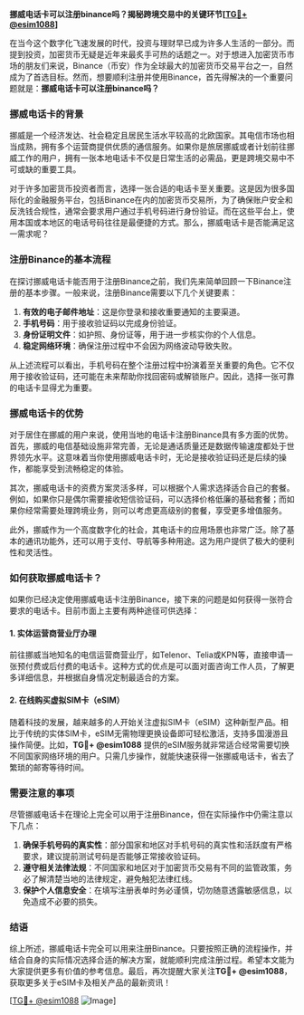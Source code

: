 **挪威电话卡可以注册binance吗？揭秘跨境交易中的关键环节[[TG💪+ @esim1088](https://t.me/s/esim1088)]**

在当今这个数字化飞速发展的时代，投资与理财早已成为许多人生活的一部分。而提到投资，加密货币无疑是近年来最炙手可热的话题之一。对于想进入加密货币市场的朋友们来说，Binance（币安）作为全球最大的加密货币交易平台之一，自然成为了首选目标。然而，想要顺利注册并使用Binance，首先得解决的一个重要问题就是：**挪威电话卡可以注册binance吗？**

### 挪威电话卡的背景

挪威是一个经济发达、社会稳定且居民生活水平较高的北欧国家。其电信市场也相当成熟，拥有多个运营商提供优质的通信服务。如果你是旅居挪威或者计划前往挪威工作的用户，拥有一张本地电话卡不仅是日常生活的必需品，更是跨境交易中不可或缺的重要工具。

对于许多加密货币投资者而言，选择一张合适的电话卡至关重要。这是因为很多国际化的金融服务平台，包括Binance在内的加密货币交易所，为了确保账户安全和反洗钱合规性，通常会要求用户通过手机号码进行身份验证。而在这些平台上，使用本国或本地区的电话号码往往是最便捷的方式。那么，挪威电话卡是否能满足这一需求呢？

### 注册Binance的基本流程

在探讨挪威电话卡能否用于注册Binance之前，我们先来简单回顾一下Binance注册的基本步骤。一般来说，注册Binance需要以下几个关键要素：

1. **有效的电子邮件地址**：这是你登录和接收重要通知的主要渠道。
2. **手机号码**：用于接收验证码以完成身份验证。
3. **身份证明文件**：如护照、身份证等，用于进一步核实你的个人信息。
4. **稳定网络环境**：确保注册过程中不会因为网络波动导致失败。

从上述流程可以看出，手机号码在整个注册过程中扮演着至关重要的角色。它不仅用于接收验证码，还可能在未来帮助你找回密码或解锁账户。因此，选择一张可靠的电话卡显得尤为重要。

### 挪威电话卡的优势

对于居住在挪威的用户来说，使用当地的电话卡注册Binance具有多方面的优势。首先，挪威的电信基础设施非常完善，无论是通话质量还是数据传输速度都处于世界领先水平。这意味着当你使用挪威电话卡时，无论是接收验证码还是后续的操作，都能享受到流畅稳定的体验。

其次，挪威电话卡的资费方案灵活多样，可以根据个人需求选择适合自己的套餐。例如，如果你只是偶尔需要接收短信验证码，可以选择价格低廉的基础套餐；而如果你经常需要处理跨境业务，则可以考虑更高级别的套餐，享受更多增值服务。

此外，挪威作为一个高度数字化的社会，其电话卡的应用场景也非常广泛。除了基本的通讯功能外，还可以用于支付、导航等多种用途。这为用户提供了极大的便利性和灵活性。

### 如何获取挪威电话卡？

如果你已经决定使用挪威电话卡注册Binance，接下来的问题是如何获得一张符合要求的电话卡。目前市面上主要有两种途径可供选择：

#### 1. 实体运营商营业厅办理
前往挪威当地知名的电信运营商营业厅，如Telenor、Telia或KPN等，直接申请一张预付费或后付费的电话卡。这种方式的优点是可以面对面咨询工作人员，了解更多详细信息，并根据自身情况定制最适合的方案。

#### 2. 在线购买虚拟SIM卡（eSIM）
随着科技的发展，越来越多的人开始关注虚拟SIM卡（eSIM）这种新型产品。相比于传统的实体SIM卡，eSIM无需物理更换设备即可轻松激活，支持多国漫游且操作简便。比如，**TG💪+ @esim1088** 提供的eSIM服务就非常适合经常需要切换不同国家网络环境的用户。只需几步操作，就能快速获得一张挪威电话卡，省去了繁琐的邮寄等待时间。

### 需要注意的事项

尽管挪威电话卡在理论上完全可以用于注册Binance，但在实际操作中仍需注意以下几点：

1. **确保手机号码的真实性**：部分国家和地区对手机号码的真实性和活跃度有严格要求，建议提前测试号码是否能够正常接收验证码。
2. **遵守相关法律法规**：不同国家和地区对于加密货币交易有不同的监管政策，务必了解清楚当地的法律规定，避免触犯法律红线。
3. **保护个人信息安全**：在填写注册表单时务必谨慎，切勿随意透露敏感信息，以免造成不必要的损失。

### 结语

综上所述，挪威电话卡完全可以用来注册Binance。只要按照正确的流程操作，并结合自身的实际情况选择合适的解决方案，就能顺利完成注册过程。希望本文能为大家提供更多有价值的参考信息。最后，再次提醒大家关注**TG💪+ @esim1088**，获取更多关于eSIM卡及相关产品的最新资讯！

[[TG💪+ @esim1088](https://t.me/s/esim1088) ![Image](https://i.postimg.cc/4NQfJmqS/Snipaste-2025-05-13-00-14-12.png)]